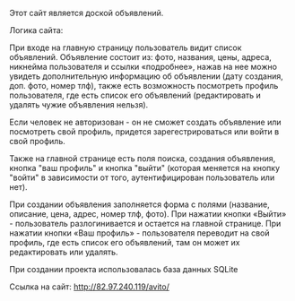 Этот сайт является доской объявлений.


Логика сайта:


При входе на главную страницу пользователь видит список объявлений.
Объявление состоит из: фото, названия, цены, адреса, никнейма пользователя и ссылки «подробнее», нажав на нее
можно увидеть дополнительную информацию об объявлении (дату создания, доп. фото, номер тлф), также есть возможность посмотреть профиль пользователя,
где есть список его объявлений (редактировать и удалять чужие объявления нельзя).

Если человек не авторизован - он не сможет создать объявление или посмотреть свой профиль,
придется зарегестрироваться или войти в свой профиль. 

Также на главной странице есть поля поиска, создания объявления, кнопка "ваш профиль" и кнопка "выйти" (которая меняется на кнопку "войти" в зависимости от того,
аутентифицирован пользователь или нет).

При создании объявления заполняется форма с полями (название, описание, цена, адрес, номер тлф, фото).
При нажатии кнопки «Выйти» - пользователь разлогинивается и остается на главной странице.
При нажатии кнопки «Ваш профиль» - пользователя переводит на свой профиль, где есть список его объявлений, там он может их редактировать или удалять.

При создании проекта использовалась база данных SQLite

Ссылка на сайт: http://82.97.240.119/avito/
